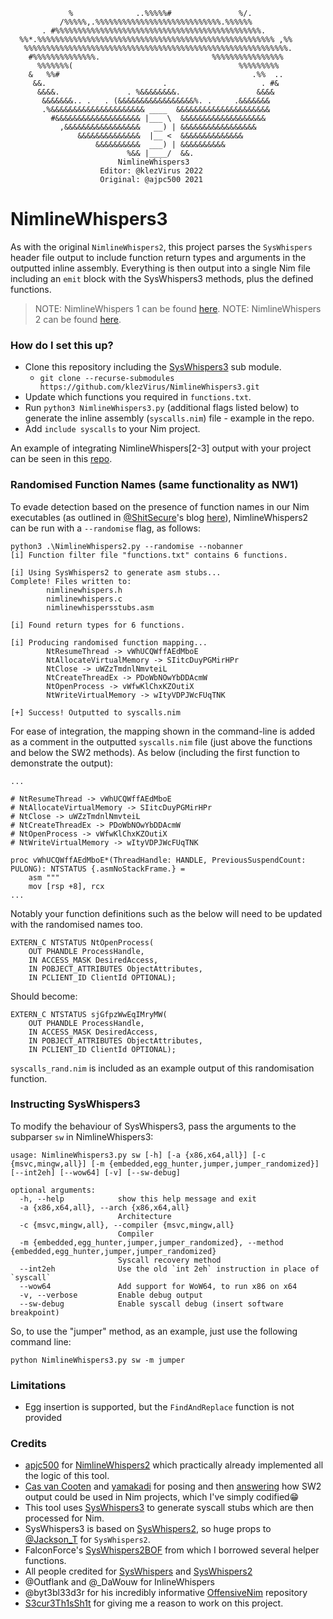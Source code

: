 ```
             %              ..%%%%%#               %/.                  
           /%%%%%,.%%%%%%%%%%%%%%%%%%%%%%%%%%%%.%%%%%%                  
       . #%%%%%%%%%%%%%%%%%%%%%%%%%%%%%%%%%%%%%%%%%%%%%%.               
  %%*.%%%%%%%%%%%%%%%%%%%%%%%%%%%%%%%%%%%%%%%%%%%%%%%%%%%%% ,%%         
   %%%%%%%%%%%%%%%%%%%%%%%%%%%%%%%%%%%%%%%%%%%%%%%%%%%%%%%%%%%.         
    #%%%%%%%%%%%%%%.                         %%%%%%%%%%%%%%%%           
      %%%%%%%(                                     %%%%%%%%%            
    &   %%#                                           .%%  ..           
     &&.                          .                     . #&            
      &&&&.               . %&&&&&&&&.                 &&&&             
       &&&&&&&.. .   . (&&&&&&&&&&&&&&&&&%. .     .&&&&&&&              
       .%&&&&&&&&&&&&&&&&&&&&& ____  &&&&&&&&&&&&&&&&&&&&& 
         #&&&&&&&&&&&&&&&&&&& |___ \  &&&&&&&&&&&&&&&&&&&
           ,&&&&&&&&&&&&&&&&&   __) | &&&&&&&&&&&&&&&&&
               &&&&&&&&&&&&&&  |__ <  &&&&&&&&&&&&&&
                   &&&&&&&&&&  ___) | &&&&&&&&&&
                          %&& |____/  &&.       
                        NimlineWhispers3
                    Editor: @klezVirus 2022
                    Original: @ajpc500 2021
```

# NimlineWhispers3

As with the original `NimlineWhispers2`, this project parses the `SysWhispers` header file output to include function 
return types and arguments in the outputted inline assembly. Everything is then output into a single Nim file including 
an `emit` block with the SysWhispers3 methods, plus the defined functions. 

> NOTE: NimlineWhispers 1 can be found [here](https://github.com/ajpc500/NimlineWhispers).
> NOTE: NimlineWhispers 2 can be found [here](https://github.com/ajpc500/NimlineWhispers2).

### How do I set this up? ###

 * Clone this repository including the [SysWhispers3](https://github.com/klezVirus/SysWhispers3) sub module.
    * `git clone --recurse-submodules https://github.com/klezVirus/NimlineWhispers3.git`
 * Update which functions you required in `functions.txt`.
 * Run `python3 NimlineWhispers3.py` (additional flags listed below) to generate the inline assembly (`syscalls.nim`) file - example in the repo.
 * Add `include syscalls` to your Nim project.

An example of integrating NimlineWhispers[2-3] output with your project can be seen in this 
[repo](https://github.com/ajpc500/NimExamples/tree/main/src/SysWhispers2).

### Randomised Function Names (same functionality as NW1) ###

To evade detection based on the presence of function names in our Nim executables (as outlined in [@ShitSecure](https://twitter.com/ShitSecure)'s blog [here](https://s3cur3th1ssh1t.github.io/A-tale-of-EDR-bypass-methods/)), NimlineWhispers2 can be run with a `--randomise` flag, as follows:

```
python3 .\NimlineWhispers2.py --randomise --nobanner
[i] Function filter file "functions.txt" contains 6 functions.

[i] Using SysWhispers2 to generate asm stubs...
Complete! Files written to:
        nimlinewhispers.h
        nimlinewhispers.c
        nimlinewhispersstubs.asm

[i] Found return types for 6 functions.

[i] Producing randomised function mapping...
        NtResumeThread -> vWhUCQWffAEdMboE
        NtAllocateVirtualMemory -> SIitcDuyPGMirHPr
        NtClose -> uWZzTmdnlNmvteiL
        NtCreateThreadEx -> PDoWbNOwYbDDAcmW
        NtOpenProcess -> vWfwKlChxKZOutiX
        NtWriteVirtualMemory -> wItyVDPJWcFUqTNK

[+] Success! Outputted to syscalls.nim
```

For ease of integration, the mapping shown in the command-line is added as a comment in the outputted `syscalls.nim` file (just above the functions and below the SW2 methods). As below (including the first function to demonstrate the output):

```
...

# NtResumeThread -> vWhUCQWffAEdMboE
# NtAllocateVirtualMemory -> SIitcDuyPGMirHPr
# NtClose -> uWZzTmdnlNmvteiL
# NtCreateThreadEx -> PDoWbNOwYbDDAcmW
# NtOpenProcess -> vWfwKlChxKZOutiX
# NtWriteVirtualMemory -> wItyVDPJWcFUqTNK

proc vWhUCQWffAEdMboE*(ThreadHandle: HANDLE, PreviousSuspendCount: PULONG): NTSTATUS {.asmNoStackFrame.} =
    asm """
	mov [rsp +8], rcx 
...
```
Notably your function definitions such as the below will need to be updated with the randomised names too.

```
EXTERN_C NTSTATUS NtOpenProcess(
	OUT PHANDLE ProcessHandle,
	IN ACCESS_MASK DesiredAccess,
	IN POBJECT_ATTRIBUTES ObjectAttributes,
	IN PCLIENT_ID ClientId OPTIONAL);
```
Should become:

```
EXTERN_C NTSTATUS sjGfpzWwEqIMryMW(
	OUT PHANDLE ProcessHandle,
	IN ACCESS_MASK DesiredAccess,
	IN POBJECT_ATTRIBUTES ObjectAttributes,
	IN PCLIENT_ID ClientId OPTIONAL);
```

`syscalls_rand.nim` is included as an example output of this randomisation function.

### Instructing SysWhispers3

To modify the behaviour of SysWhispers3, pass the arguments to the subparser `sw` in NimlineWhispers3:

```
usage: NimlineWhispers3.py sw [-h] [-a {x86,x64,all}] [-c {msvc,mingw,all}] [-m {embedded,egg_hunter,jumper,jumper_randomized}] [--int2eh] [--wow64] [-v] [--sw-debug]
                                                                                                                                                                      
optional arguments:                                                                                                                                                   
  -h, --help            show this help message and exit                                                                                                               
  -a {x86,x64,all}, --arch {x86,x64,all}                                                                                                                              
                        Architecture                                                                                                                                  
  -c {msvc,mingw,all}, --compiler {msvc,mingw,all}                                                                                                                    
                        Compiler                                                                                                                                      
  -m {embedded,egg_hunter,jumper,jumper_randomized}, --method {embedded,egg_hunter,jumper,jumper_randomized}                                                          
                        Syscall recovery method
  --int2eh              Use the old `int 2eh` instruction in place of `syscall`
  --wow64               Add support for WoW64, to run x86 on x64
  -v, --verbose         Enable debug output
  --sw-debug            Enable syscall debug (insert software breakpoint)
```

So, to use the "jumper" method, as an example, just use the following command line:

```
python NimlineWhispers3.py sw -m jumper
```

### Limitations ###

 * Egg insertion is supported, but the `FindAndReplace` function is not provided

### Credits ###

 * [apjc500](https://twitter.com/ajpc500) for [NimlineWhispers2](https://github.com/ajpc500/NimlineWhispers2) which practically already implemented all the logic of this tool.
 * [Cas van Cooten](https://twitter.com/chvancooten) and [yamakadi](https://github.com/yamakadi) for posing and then [answering](https://gist.github.com/chvancooten/083dbdfd4a10261ee8dfecb4caf07e6c#gistcomment-3989360) how SW2 output could be used in Nim projects, which I've simply codified😁
 * This tool uses [SysWhispers3](https://github.com/klezVirus/SysWhispers3) to generate syscall stubs which are then processed for Nim.
 * SysWhispers3 is based on [SysWhispers2](https://github.com/jthuraisamy/SysWhispers2), so huge props to [@Jackson_T](https://twitter.com/Jackson_T) for `SysWhispers2`.
 * FalconForce's [SysWhispers2BOF](https://github.com/FalconForceTeam/SysWhispers2BOF) from which I borrowed several helper functions.
 * All people credited for [SysWhispers](https://github.com/jthuraisamy/SysWhispers#credits) and [SysWhispers2](https://github.com/jthuraisamy/SysWhispers2#credits)
 * @Outflank and @\_DaWouw for InlineWhispers
 * @byt3bl33d3r for his incredibly informative [OffensiveNim](https://github.com/byt3bl33d3r/OffensiveNim/) repository
 * [S3cur3Th1sSh1t](https://twitter.com/ShitSecure) for giving me a reason to work on this project.
